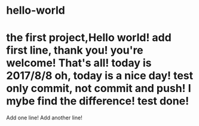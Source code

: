 # hello-world
the first project,Hello world!
add first line, thank you!
you're welcome! That's all!
today is 2017/8/8
oh, today is a nice day!
test only commit, not commit and push!
I mybe find the difference!
test done!
=========================
Add one line!
Add another line!

